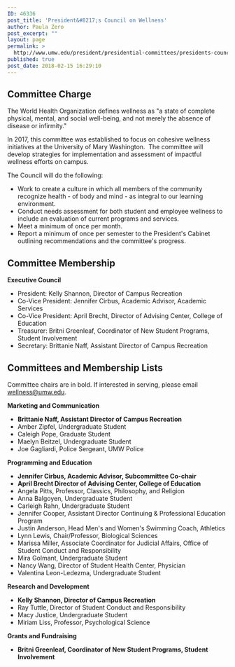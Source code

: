 ```yaml
---
ID: 46336
post_title: 'President&#8217;s Council on Wellness'
author: Paula Zero
post_excerpt: ""
layout: page
permalink: >
  http://www.umw.edu/president/presidential-committees/presidents-council-wellness/
published: true
post_date: 2018-02-15 16:29:10
---
```

<h2>Committee Charge</h2>
The World Health Organization defines wellness as "a state of complete physical, mental, and social well-being, and not merely the absence of disease or infirmity."

In 2017, this committee was established to focus on cohesive wellness initiatives at the University of Mary Washington.  The committee will develop strategies for implementation and assessment of impactful wellness efforts on campus.

The Council will do the following:
<ul>
 	<li>Work to create a culture in which all members of the community recognize health - of body and mind - as integral to our learning environment.</li>
 	<li>Conduct needs assessment for both student and employee wellness to include an evaluation of current programs and services.</li>
 	<li>Meet a minimum of once per month.</li>
 	<li>Report a minimum of once per semester to the President's Cabinet outlining recommendations and the committee's progress.</li>
</ul>
<h2>Committee Membership</h2>
<strong>Executive Council</strong>
<ul>
 	<li>President: Kelly Shannon, Director of Campus Recreation</li>
 	<li>Co-Vice President: Jennifer Cirbus, Academic Advisor, Academic Services</li>
 	<li>Co-Vice President: April Brecht, Director of Advising Center, College of Education</li>
 	<li>Treasurer: Britni Greenleaf, Coordinator of New Student Programs, Student Involvement</li>
 	<li>Secretary: Brittanie Naff, Assistant Director of Campus Recreation</li>
</ul>
<h2>Committees and Membership Lists</h2>
Committee chairs are in bold. If interested in serving, please email <a href="mailto:wellness@umw.edu">wellness@umw.edu</a>.

<strong>Marketing and Communication </strong>
<ul>
 	<li><strong>Brittanie Naff, Assistant Director of Campus Recreation</strong></li>
 	<li>Amber Zipfel, Undergraduate Student</li>
 	<li>Caleigh Pope, Graduate Student</li>
 	<li>Maelyn Beitzel, Undergraduate Student</li>
 	<li>Joe Gagliardi, Police Sergeant, UMW Police</li>
</ul>
<strong>Programming and Education</strong>
<ul>
 	<li><strong>Jennifer Cirbus, Academic Advisor, Subcommittee Co-chair</strong></li>
 	<li><strong>April Brecht Director of Advising Center, College of Education</strong></li>
 	<li>Angela Pitts, Professor, Classics, Philosophy, and Religion</li>
 	<li>Anna Balgoyen, Undergraduate Student</li>
 	<li>Carleigh Rahn, Undergraduate Student</li>
 	<li>Jennifer Cooper, Assistant Director Continuing &amp; Professional Education Program</li>
 	<li>Justin Anderson, Head Men's and Women's Swimming Coach, Athletics</li>
 	<li>Lynn Lewis, Chair/Professor, Biological Sciences</li>
 	<li>Marissa Miller, Associate Coordinator for Judicial Affairs, Office of Student Conduct and Responsibility</li>
 	<li>Mira Golmant, Undergraduate Student</li>
 	<li>Nancy Wang, Director of Student Health Center, Physician</li>
 	<li>Valentina Leon-Ledezma, Undergraduate Student</li>
</ul>
<strong>Research and Development</strong>
<ul>
 	<li><strong>Kelly Shannon, Director of Campus Recreation</strong></li>
 	<li>Ray Tuttle, Director of Student Conduct and Responsibility</li>
 	<li>Macy Justice, Undergraduate Student</li>
 	<li>Miriam Liss, Professor, Psychological Science</li>
</ul>
<strong>Grants and Fundraising</strong>
<ul>
 	<li><strong>Britni Greenleaf, Coordinator of New Student Programs, Student Involvement</strong></li>
</ul>
&nbsp;